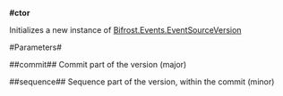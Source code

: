 **#ctor**

Initializes a new instance of [Bifrost.Events.EventSourceVersion](Bifrost.Events.EventSourceVersion)

#Parameters#


##commit##
Commit part of the version (major)

##sequence##
Sequence part of the version, within the commit (minor)

